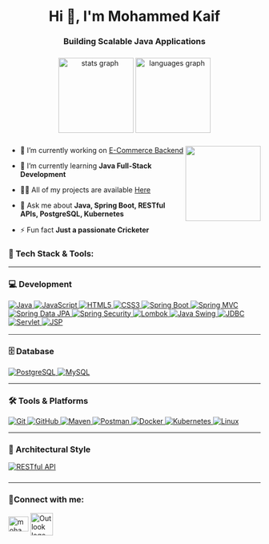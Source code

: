 <h1 align="center">Hi 👋, I'm Mohammed Kaif</h1>
<h3 align="center">Building Scalable Java Applications</h3>

###

<div align="center">
  <img src="https://github-readme-stats.vercel.app/api?username=kaif0705&hide_title=false&hide_rank=false&show_icons=true&include_all_commits=true&count_private=true&disable_animations=false&theme=dracula&locale=en&hide_border=false" height="150" alt="stats graph"  />
  <img src="https://github-readme-stats.vercel.app/api/top-langs?username=kaif0705&locale=en&hide_title=false&layout=compact&card_width=320&langs_count=5&theme=dracula&hide_border=false" height="150" alt="languages graph"  />
</div>

###

<img align="right" height="150" src="https://media1.tenor.com/m/XFrl818sLMIAAAAd/wind-chimes-anime.gif"  />

###

- 🔭 I’m currently working on [E-Commerce Backend](https://github.com/kaif0705/sb-eCom/tree/master)

- 🌱 I’m currently learning **Java Full-Stack Development**

- 👨‍💻 All of my projects are available [Here](https://github.com/kaif0705?tab=repositories)

- 💬 Ask me about **Java, Spring Boot, RESTful APIs, PostgreSQL, Kubernetes**

- ⚡ Fun fact **Just a passionate Cricketer**


<!-- Tech Stack & Tools Section -->
<!-- Use Shields.io badges for consistent styling -->
<h3 align="left">🚀 Tech Stack & Tools:</h3>
<hr/>
<!-- Development Stack -->
<!-- Tech Stack & Tools Section -->
<!-- Use Shields.io badges for consistent styling -->

<!-- Development Stack -->
<!-- Tech Stack & Tools Section -->
<!-- Use Shields.io badges for consistent styling -->

<!-- Development Stack -->
<h3 align="left">💻 Development</h3>
<p align="left">
  <!-- Java -->
  <a href="https://www.java.com" target="_blank" rel="noreferrer">
    <img
      src="https://img.shields.io/badge/Java-ED8B00?style=for-the-badge&logo=java&logoColor=white"
      alt="Java"
    />
  </a>
  <!-- JavaScript -->
  <a href="https://developer.mozilla.org/en-US/docs/Web/JavaScript" target="_blank" rel="noreferrer">
    <img
      src="https://img.shields.io/badge/JavaScript-F7DF1E?style=for-the-badge&logo=javascript&logoColor=black"
      alt="JavaScript"
    />
  </a>
  <!-- HTML5 -->
  <a href="https://www.w3.org/html/" target="_blank" rel="noreferrer">
    <img
      src="https://img.shields.io/badge/HTML5-E34F26?style=for-the-badge&logo=html5&logoColor=white"
      alt="HTML5"
    />
  </a>
  <!-- CSS3 -->
  <a href="https://www.w3schools.com/css/" target="_blank" rel="noreferrer">
    <img
      src="https://img.shields.io/badge/CSS3-1572B6?style=for-the-badge&logo=css3&logoColor=white"
      alt="CSS3"
    />
  </a>
  <!-- Spring Boot -->
  <a href="https://spring.io/projects/spring-boot" target="_blank" rel="noreferrer">
    <img
      src="https://img.shields.io/badge/Spring%20Boot-6DB33F?style=for-the-badge&logo=springboot&logoColor=white"
      alt="Spring Boot"
    />
  </a>
  <!-- Spring MVC -->
  <a href="https://spring.io/guides/gs/serving-web-content/" target="_blank" rel="noreferrer">
    <img
      src="https://img.shields.io/badge/Spring%20MVC-6DB33F?style=for-the-badge&logo=spring&logoColor=white"
      alt="Spring MVC"
    />
  </a>
  <!-- Spring Data JPA -->
  <a href="https://spring.io/projects/spring-data-jpa" target="_blank" rel="noreferrer">
    <img
      src="https://img.shields.io/badge/Spring%20Data%20JPA-6DB33F?style=for-the-badge&logo=spring&logoColor=white"
      alt="Spring Data JPA"
    />
  </a>
  <!-- Spring Security -->
  <a href="https://spring.io/projects/spring-security" target="_blank" rel="noreferrer">
    <img
      src="https://img.shields.io/badge/Spring%20Security-6DB33F?style=for-the-badge&logo=spring&logoColor=white"
      alt="Spring Security"
    />
  </a>
  <!-- Lombok -->
  <a href="https://projectlombok.org/" target="_blank" rel="noreferrer">
    <img
      src="https://img.shields.io/badge/Lombok-EC2B16?style=for-the-badge&logoColor=white"
      alt="Lombok"
    />
  </a>
  <!-- Java Swing -->
  <a href="https://docs.oracle.com/javase/tutorial/uiswing/" target="_blank" rel="noreferrer">
    <img
      src="https://img.shields.io/badge/Java%20Swing-ED8B00?style=for-the-badge&logo=java&logoColor=white"
      alt="Java Swing"
    />
  </a>
  <!-- JDBC -->
  <a href="https://docs.oracle.com/javase/tutorial/jdbc/" target="_blank" rel="noreferrer">
    <img
      src="https://img.shields.io/badge/JDBC-007396?style=for-the-badge&logo=java&logoColor=white"
      alt="JDBC"
    />
  </a>
  <!-- Servlet (Tomcat) -->
  <a href="https://javaee.github.io/javaee-spec/javadocs/javax/servlet/http/HttpServlet.html" target="_blank" rel="noreferrer">
    <img
      src="https://img.shields.io/badge/Servlet-A22846?style=for-the-badge&logo=apache-tomcat&logoColor=white"
      alt="Servlet"
    />
  </a>
  <!-- JSP -->
  <a href="https://javaee.github.io/javaee-spec/javadocs/javax/servlet/jsp/JspServlet.html" target="_blank" rel="noreferrer">
    <img
      src="https://img.shields.io/badge/JSP-FF9900?style=for-the-badge&logo=java&logoColor=white"
      alt="JSP"
    />
  </a>
</p>

<!-- Slim horizontal separator -->
<hr style="border: none; height: 1px; background-color: #444; margin: 16px 0;" />

<!-- Database -->
<h3 align="left">🗄️ Database</h3>
<p align="left">
  <!-- PostgreSQL -->
  <a href="https://www.postgresql.org/" target="_blank" rel="noreferrer">
    <img
      src="https://img.shields.io/badge/PostgreSQL-316192?style=for-the-badge&logo=postgresql&logoColor=white"
      alt="PostgreSQL"
    />
  </a>
  <!-- MySQL -->
  <a href="https://www.mysql.com/" target="_blank" rel="noreferrer">
    <img
      src="https://img.shields.io/badge/MySQL-4479A1?style=for-the-badge&logo=mysql&logoColor=white"
      alt="MySQL"
    />
  </a>
</p>

<!-- Slim horizontal separator -->
<hr width="100%" size="1">

<!-- Tools & Platforms -->
<h3 align="left">🛠️ Tools &amp; Platforms</h3>
<p align="left">
  <!-- Git -->
  <a href="https://git-scm.com/" target="_blank" rel="noreferrer">
    <img
      src="https://img.shields.io/badge/Git-F05032?style=for-the-badge&logo=git&logoColor=white"
      alt="Git"
    />
  </a>
  <!-- GitHub -->
  <a href="https://github.com/" target="_blank" rel="noreferrer">
    <img
      src="https://img.shields.io/badge/GitHub-181717?style=for-the-badge&logo=github&logoColor=white"
      alt="GitHub"
    />
  </a>
  <!-- Maven -->
  <a href="https://maven.apache.org/" target="_blank" rel="noreferrer">
    <img
      src="https://img.shields.io/badge/Maven-C71A36?style=for-the-badge&logo=apachemaven&logoColor=white"
      alt="Maven"
    />
  </a>
  <!-- Postman -->
  <a href="https://www.postman.com/" target="_blank" rel="noreferrer">
    <img
      src="https://img.shields.io/badge/Postman-FF6C37?style=for-the-badge&logo=postman&logoColor=white"
      alt="Postman"
    />
  </a>
  <!-- Docker -->
  <a href="https://www.docker.com/" target="_blank" rel="noreferrer">
    <img
      src="https://img.shields.io/badge/Docker-2496ED?style=for-the-badge&logo=docker&logoColor=white"
      alt="Docker"
    />
  </a>
  <!-- Kubernetes -->
  <a href="https://kubernetes.io/" target="_blank" rel="noreferrer">
    <img
      src="https://img.shields.io/badge/Kubernetes-326CE5?style=for-the-badge&logo=kubernetes&logoColor=white"
      alt="Kubernetes"
    />
  </a>
  <!-- Linux -->
  <a href="https://www.linux.org/" target="_blank" rel="noreferrer">
    <img
      src="https://img.shields.io/badge/Linux-FCC624?style=for-the-badge&logo=linux&logoColor=black"
      alt="Linux"
    />
  </a>
</p>

<!-- Slim horizontal separator -->
<hr width="100%" size="1">

<!-- Architectural Style -->
<h3 align="left">📐 Architectural Style</h3>
<p align="left">
  <!-- RESTful API -->
  <a href="https://restfulapi.net/" target="_blank" rel="noreferrer">
    <img
      src="https://img.shields.io/badge/RESTful%20API-000000?style=for-the-badge&logo=rest-api&logoColor=white"
      alt="RESTful API"
    />
  </a>
</p>




###

<hr/>

###

<h3 align="left">💬Connect with me:</h3>
<p align="left">
<a href="https://linkedin.com/in/mohammedkaif07" target="blank"><img align="center" src="https://raw.githubusercontent.com/rahuldkjain/github-profile-readme-generator/master/src/images/icons/Social/linked-in-alt.svg" alt="mohammedkaif07" height="30" width="40" /></a>
  <a href="mailto:mohammedkaifkilledar5@outlook.com" target="_blank">
  <img
    align="center"
    src="https://www.freeiconspng.com/thumbs/outlook-icon-png/index-of-a-i-cons-simple-icons-outlook-27.png"
    alt="Outlook logo"
    height="45"
    width="45"
  />
</a>

</p>
